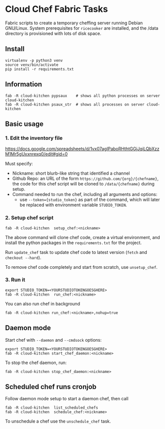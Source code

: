 Cloud Chef Fabric Tasks
=======================
Fabric scripts to create a temporary cheffing server running Debian GNU/Linux.
System prerequisites for `ricecooker` are installed, and the /data directory is
provisioned with lots of disk space.



Install
-------

    virtualenv -p python3 venv
    source venv/bin/activate
    pip install -r requirements.txt



Information
------------

    fab -R cloud-kitchen pypsaux    # shows all python processes on server cloud-kitchen
    fab -R cloud-kitchen psaux_str  # shows all processes on server cloud-kitchen



Basic usage
-----------

### 1. Edit the inventory file
https://docs.google.com/spreadsheets/d/1vx07agIPaboRHthtGGjJqiLQbXzzM1Mr5gUxxnrexq0/edit#gid=0

Must specify:
  - Nickname: short blurb-like string that identified a channel
  - Github Repo: an URL of the form `https://github.com/{org}/{chefname}`, the
    code for this chef script will be cloned to `/data/{chefname}` during setup.
  - Command needed to run the chef, including all arguments and options:
     - use `--token={studio_token}` as part of the command, which will later be
       replaced with environment variable `STUDIO_TOKEN`.


### 2. Setup chef script

    fab -R cloud-kitchen  setup_chef:<nickname>

The above command will clone chef code, create a virtual environment, and install
the python packages in the `requirements.txt` for the project.

Run `update_chef` task to update chef code to latest version (`fetch` and `checkout --hard`).

To remove chef code completely and start from scratch, use `unsetup_chef`.


### 3. Run it

    export STUDIO_TOKEN=<YOURSTUDIOTOKENGOESGHERE>
    fab -R cloud-kitchen  run_chef:<nickname>

You can also run chef in background

    fab -R cloud-kitchen run_chef:<nickname>,nohup=true



Daemon mode
-----------
Start chef with `--daemon` and `--cmdsock` options:

    export STUDIO_TOKEN=<YOURSTUDIOTOKENGOESGHERE>
    fab -R cloud-kitchen start_chef_daemon:<nickname>

To stop the chef daemon, run:

    fab -R cloud-kitchen stop_chef_daemon:<nickname>



Scheduled chef runs cronjob
---------------------------
Follow daemon mode setup to start a daemon chef, then call

    fab -R cloud-kitchen  list_scheduled_chefs
    fab -R cloud-kitchen  schedule_chef:<nickname>

To unschedule a chef use the `unschedule_chef` task.


